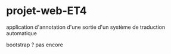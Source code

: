 # projet-web-ET4
application d'annotation d'une sortie d'un système de traduction automatique

bootstrap ? pas encore

